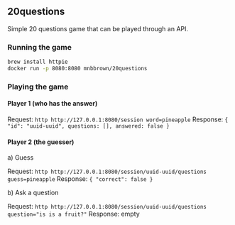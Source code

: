 ## 20questions

Simple 20 questions game that can be played through an API.

### Running the game

```bash
brew install httpie
docker run -p 8080:8080 mnbbrown/20questions
```

### Playing the game

#### Player 1 (who has the answer)

Request: `http http://127.0.0.1:8080/session word=pineapple`
Response: `{ "id": "uuid-uuid", questions: [], answered: false }`

#### Player 2 (the guesser)

a) Guess

Request: `http http://127.0.0.1:8080/session/uuid-uuid/questions guess=pineapple`
Response: `{ "correct": false }`

b) Ask a question

Request: `http http://127.0.0.1:8080/session/uuid-uuid/questions question="is is a fruit?"`
Response: empty

